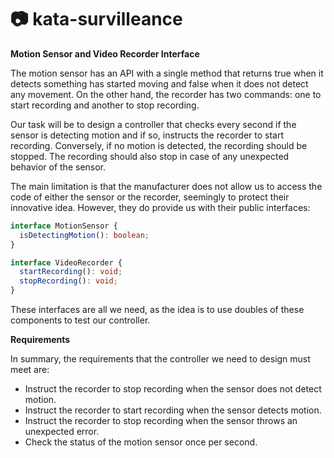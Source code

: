 # 📷 kata-survilleance

**Motion Sensor and Video Recorder Interface**

The motion sensor has an API with a single method that returns true when it detects something has started moving and false when it does not detect any movement. On the other hand, the recorder has two commands: one to start recording and another to stop recording.

Our task will be to design a controller that checks every second if the sensor is detecting motion and if so, instructs the recorder to start recording. Conversely, if no motion is detected, the recording should be stopped. The recording should also stop in case of any unexpected behavior of the sensor.

The main limitation is that the manufacturer does not allow us to access the code of either the sensor or the recorder, seemingly to protect their innovative idea. However, they do provide us with their public interfaces:

```typescript
interface MotionSensor {
  isDetectingMotion(): boolean;
}

interface VideoRecorder {
  startRecording(): void;
  stopRecording(): void;
}
```

These interfaces are all we need, as the idea is to use doubles of these components to test our controller.

**Requirements**

In summary, the requirements that the controller we need to design must meet are:

- Instruct the recorder to stop recording when the sensor does not detect motion.
- Instruct the recorder to start recording when the sensor detects motion.
- Instruct the recorder to stop recording when the sensor throws an unexpected error.
- Check the status of the motion sensor once per second.
